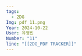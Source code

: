 ```yaml
---
tags:
  - 2DG
Img: pdf 11.png
Year: 2024-10-22
User: 유영빈
Number: "11"
line: "[[2DG_PDF TRACKER]]"
---
```


